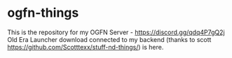 # ogfn-things
This is the repository for my OGFN Server - https://discord.gg/qdq4P7gQ2j
Old Era Launcher download connected to my backend (thanks to scott https://github.com/Scotttexx/stuff-nd-things/) is here.
